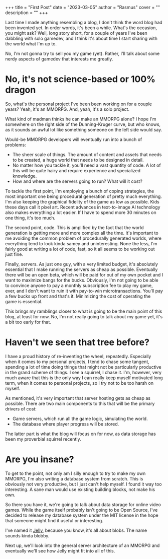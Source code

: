 +++
title = "First Post"
date = "2023-03-05"
author = "Rasmus"
cover = ""
description = ""
+++

Last time I made anything resembling a blog, I don't think the word blog had been invented yet. In order words, it's been 
a while. What's the occasion, you might ask? Well, long story short, for a couple of years I've been dabbling with solo gamedev, 
and I think it's about time I start sharing with the world what I'm up to.

No, I'm not gonna try to sell you my game (yet). Rather, I'll talk about some nerdy aspects of gamedev that interests me greatly. 

# No, it's not science-based or 100% dragon
So, what's the personal project I've been been working on for a couple years? Yeah, it's an MMORPG. And, yeah, it's a solo project. 

What kind of madman thinks he can make an MMORPG alone? I hope I'm somewhere on the right side of the Dunning-Kruger curve, but who knows, 
as it sounds an awful lot like something someone on the left side would say.

Would-be MMORPG developers will eventually run into a bunch of problems:

* The sheer scale of things. The amount of content and assets that needs to be created, a huge world that needs to be designed in detail. 
* No matter how you tackle it, you'll need a vast quantity of code. A lot of this will be quite hairy and require experience and specialized knowledge.
* How and where are the servers going to run? What will it cost?

To tackle the first point, I'm employing a bunch of coping strategies, the most important one being procedural generation of pretty much everything. 
I'm also keeping the graphical fidelity of the game as low as possible. Kids these days call it pixel art. Recent advances in text-to-image AI technology
also makes everything a lot easier. If I have to spend more 30 minutes on one thing, it's too much.

The second point, code. This is amplified by the fact that the world generation is getting more and more complex all the time. It's important to 
me avoiding the common problem of procedurally generated worlds, where everything tend to look kinda samey and uninteresting. None the less, I'm fairly
good at writing a lot of code, fast, so it all seems to be working out just fine.

Finally, servers. As just one guy, with a very limited budget, it's absolutely essential that I make running the servers as cheap as possible. Eventually
there will be an open beta, which will be paid for out of my own pocket and I want to maximize bangs for the bucks. Obviously, I'm not going to be able
to convince anyone to pay a monthly subscription fee to play my game, ever, and I don't want to ruin it with pay-to-win microtransactions. You'll pay a few bucks
up front and that's it. Minimizing the cost of operating the game is essential. 

This brings my ramblings closer to what is going to be the main point of this blog, at least for now. No, I'm not really going to talk about 
my game yet, it's a bit too early for that.

# Haven't we seen that tree before?

I have a proud history of re-inventing the wheel, repeatedly. Especially when it comes to my personal projects, I tend to chase
some tangent, spending a lot of time doing things that might not be particularly productive in the grand scheme of things. I see
a squirrel, I chase it. I'm, however, very much aware that this is the only way I can really keep myself motivated long term,
when it comes to personal projects, so I try not to be too harsh on myself.

As mentioned, it's very important that server hosting gets as cheap as possible. 
There are two main components to this that will be the primary drivers of cost:

* Game servers, which run all the game logic, simulating the world. 
* The database where player progress will be stored.

The latter part is what the blog will focus on for now, as data storage has been my proverbial squirrel recently. 

# Are you insane?

To get to the point, not only am I silly enough to try to make my own MMORPG, I'm also writing a database system from scratch. This is obviously not very productive,
but I just can't help myself. I found it way too interesting. A sane man would use existing building blocks, not make his own.

So there you have it, we're going to talk about data storage for online video games. While the game itself probably isn't going to be Open Source, I've decided to 
release my database system under the MIT license in the hope that someone might find it useful or interesting. 

I've named it [Jelly](https://github.com/demogorgon1/jelly), because you know, it's all about blobs. The name sounds kinda blobby.

Next up, we'll look into the general server architecture of an MMORPG and eventually we'll see how Jelly might fit into all of this.